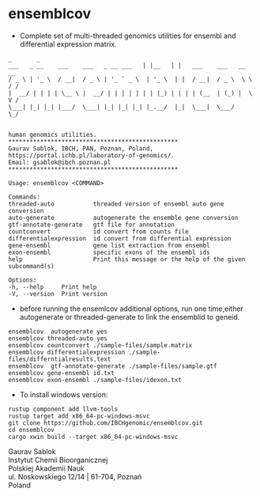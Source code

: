 # ensemblcov

- Complete set of multi-threaded genomics utilities for ensembl and differential expression matrix.

```
_       _
___   _ __    ___    ___   _ __ ___   | |__   | |   ___    ___   __   __
/ _ \ | '_ \  / __|  / _ \ | '_ ` _ \  | '_ \  | |  / __|  / _ \  \ \ / /
|  __/ | | | | \__ \ |  __/ | | | | | | | |_) | | | | (__  | (_) |  \ V /
\___| |_| |_| |___/  \___| |_| |_| |_| |_.__/  |_|  \___|  \___/    \_/


human genomics utilities.
************************************************
Gaurav Sablok, IBCH, PAN, Poznan, Poland,
https://portal.ichb.pl/laboratory-of-genomics/.
Email: gsablok@ibch.poznan.pl
************************************************

Usage: ensemblcov <COMMAND>

Commands:
threaded-auto           threaded version of ensembl auto gene conversion
auto-generate           autogenerate the ensemble gene conversion
gtf-annotate-generate   gtf file for annotation
countconvert            id convert from counts file
differentialexpression  id convert from differential expression
gene-ensembl            gene list extraction from ensembl
exon-ensembl            specific exons of the ensembl ids
help                    Print this message or the help of the given subcommand(s)

Options:
-h, --help     Print help
-V, --version  Print version
```

- before running the ensemlcov additional options, run one time,either autogenerate or threaded-generate to link the ensemblid to geneid.

```
ensemblcov  autogenerate yes
ensemblcov threaded-auto yes
ensemblcov countconvert ./sample-files/sample.matrix
ensemblcov differentialexpression ./sample-files/differntialresults.text
ensemblcov  gtf-annotate-generate ./sample-files/sample.gtf
ensemblcov gene-ensembl id.txt
ensemblcov exon-ensembl ./sample-files/idexon.txt
```

- To install windows version:
```
rustup component add llvm-tools
rustup target add x86_64-pc-windows-msvc
git clone https://github.com/IBCHgenomic/ensemblcov.git
cd ensemblcov
cargo xwin build --target x86_64-pc-windows-msvc
```

Gaurav Sablok \
Instytut Chemii Bioorganicznej \
Polskiej Akademii Nauk \
ul. Noskowskiego 12/14 | 61-704, Poznań \
Poland
